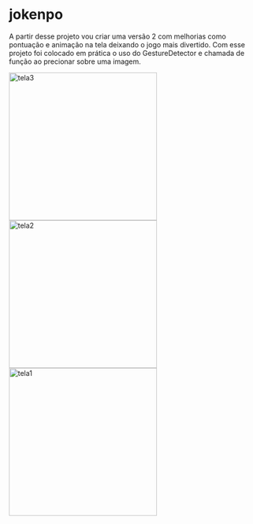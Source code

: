 # jokenpo

A partir desse projeto vou criar uma versão 2 com melhorias como pontuação e animação na tela deixando o jogo mais divertido.
Com esse projeto foi colocado em prática o uso do GestureDetector e chamada de função ao precionar sobre uma imagem.

<img width="300" src= "https://github.com/wellingtonZero/joken_po/assets/94226005/ea41fd5f-05f5-452b-862c-99d3388a4af1" alt="tela3">
<img width="300" src= "https://github.com/wellingtonZero/joken_po/assets/94226005/32592a9d-a68d-436d-a546-d2ffda96326a" alt="tela2">
<img width="300" src= "https://github.com/wellingtonZero/joken_po/assets/94226005/da3fccd9-267e-45ac-9df2-b500d2061f6e" alt="tela1">
